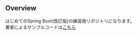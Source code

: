 ## Overview
はじめてのSpring Boot(改訂版)の練習用リポジトリになります。  
著者によるサンプルコードは[こちら](https://github.com/making/hajiboot-samples)
